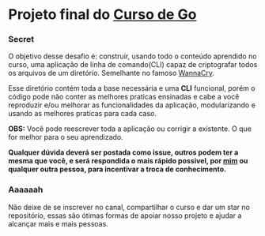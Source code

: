 # Projeto final do [Curso de Go](https://www.youtube.com/watch?v=SyNz6uos_qA&list=PLXFk6ROPeWoAvLMyJ_PPfu8oF0-N_NgEI)

### Secret

O objetivo desse desafio é: construir, usando todo o conteúdo aprendido no curso, uma aplicação de linha de comando(CLI) capaz de criptografar todos os arquivos de um diretório. Semelhante no famoso [WannaCry](https://pt.wikipedia.org/wiki/WannaCry).

Esse diretório contém toda a base necessária e uma **CLI** funcional, porém o código pode não conter as melhores praticas ensinadas e cabe a você reproduzir e/ou melhorar as funcionalidades da aplicação, modularizando e usando as melhores praticas para cada caso.

**OBS:** Você pode reescrever toda a aplicação ou corrigir a existente. O que for melhor para o seu aprendizado.

**Qualquer dúvida deverá ser postada como issue, outros podem ter a mesma que você, e será respondida o mais rápido possivel, por [mim](https://github.com/zeucxb) ou qualquer outra pessoa, para incentivar a troca de conhecimento.**

### Aaaaaah

Não deixe de se inscrever no canal, compartilhar o curso e dar um star no repositório, essas são ótimas formas de apoiar nosso projeto e ajudar a alcançar mais e mais pessoas.
